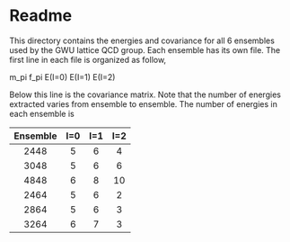 # Readme

This directory contains the energies and covariance for all 6 ensembles used by the GWU lattice
QCD group.  Each ensemble has its own file.  The first line in each file is organized as follow,

m_pi  f_pi  E(I=0)   E(I=1)   E(I=2) 

Below this line is the covariance matrix.  Note that the number of energies extracted varies from
ensemble to ensemble.  The number of energies in each ensemble is


| Ensemble | I=0 | I=1 | I=2 |
|:--------:|:---:|:---:|:---:|
| 2448     |  5  |  6  |  4  |
| 3048     |  5  |  6  |  6  |
| 4848     |  6  |  8  |  10 |
| 2464     |  5  |  6  |  2  |
| 2864     |  5  |  6  |  3  |
| 3264     |  6  |  7  |  3  |
